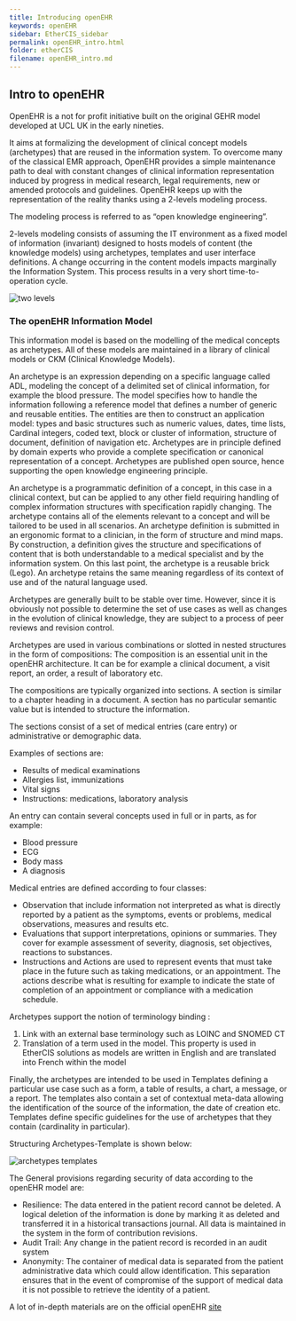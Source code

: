 ```yaml
---
title: Introducing openEHR
keywords: openEHR
sidebar: EtherCIS_sidebar
permalink: openEHR_intro.html
folder: etherCIS
filename: openEHR_intro.md
---
```


## Intro to openEHR

OpenEHR is a not for profit initiative built on the original GEHR model developed at UCL UK in the early nineties. 

It aims at formalizing the development of clinical concept models (archetypes) that are reused in the information system. To overcome many of the classical EMR approach, OpenEHR provides a simple maintenance path to deal with constant changes of clinical information representation induced by progress in medical research, legal requirements, new or amended protocols and guidelines. OpenEHR keeps up with the representation of the reality thanks using a 2-levels modeling process. 

The modeling process is referred to as “open knowledge engineering”.

2-levels modeling consists of assuming the IT environment as a fixed model of information (invariant) designed to hosts models of content (the knowledge models) using archetypes, templates and user interface definitions. A change occurring in the content models impacts marginally the Information System. This process results in a very short time-to-operation cycle.

![two levels](http://docs.ethercis.org/images/two-levels.png)

### The openEHR Information Model

This information model is based on the modelling of the medical concepts as archetypes. All of these models are maintained in a library of clinical models or CKM (Clinical Knowledge Models).

An archetype is an expression depending on a specific language called ADL, modeling the concept of a delimited set of clinical information, for example the blood pressure. The model specifies how to handle the information following a reference model that defines a number of generic and reusable entities. The entities are then to construct an application model: types and basic structures such as numeric values, dates, time lists, Cardinal integers, coded text, block or cluster of information, structure of document, definition of navigation etc. 
Archetypes are in principle defined by domain experts who provide a complete specification or canonical representation of a concept. Archetypes are published open source, hence supporting the open knowledge engineering principle.

An archetype is a programmatic definition of a concept, in this case in a clinical context, but can be applied to any other field requiring handling of complex information structures with specification rapidly changing. The archetype contains all of the elements relevant to a concept and will be tailored to be used in all scenarios. An archetype definition is submitted in an ergonomic format to a clinician, in the form of structure and mind maps. By construction, a definition gives the structure and specifications of content that is both understandable to a medical specialist and by the information system. On this last point, the archetype is a reusable brick (Lego). An archetype retains the same meaning regardless of its context of use and of the natural language used.

Archetypes are generally built to be stable over time. However, since it is obviously not possible to determine the set of use cases as well as changes in the evolution of clinical knowledge, they are subject to a process of peer reviews and revision control.

Archetypes are used in various combinations or slotted in nested structures in the form of compositions:
The composition is an essential unit in the openEHR architecture.  It can be for example a clinical document, a visit report, an order, a result of laboratory etc.

The compositions are typically organized into sections. A section is similar to a chapter heading in a document. A section has no particular semantic value but is intended to structure the information. 

The sections consist of a set of medical entries (care entry) or administrative or demographic data. 

Examples of sections are:

- Results of medical examinations 
- Allergies list, immunizations
- Vital signs
- Instructions: medications, laboratory analysis
 
An entry can contain several concepts used in full or in parts, as for example:

- Blood pressure
- ECG
- Body mass
- A diagnosis

Medical entries  are defined according to four classes:

- Observation that include information not interpreted as what is directly reported by a patient as the symptoms, events or problems, medical observations, measures and results etc.
- Evaluations that support interpretations, opinions or summaries. They cover for example assessment of severity, diagnosis, set objectives, reactions to substances.
- Instructions and Actions are used to represent events that must take place in the future such as taking medications, or an appointment. The actions describe what is resulting for example to indicate the state of completion of an appointment or compliance with a medication schedule.

Archetypes support the notion of terminology binding :

1. Link with an external base terminology such as LOINC and SNOMED CT 
2. Translation of a term used in the model. This property is used in EtherCIS solutions as models are written in 
English and are translated into French within the model 

Finally, the archetypes are intended to be used in Templates defining a particular use case such as a form, a table of results, a chart, a message, or a report. The templates also contain a set of contextual meta-data allowing the identification of the source of the information, the date of creation etc. Templates define specific guidelines for the use of archetypes that they contain (cardinality in particular).

Structuring Archetypes-Template is shown below:

![archetypes templates](http://docs.ethercis.org/images/archetypes-template.png)

The General provisions regarding security of data according to the openEHR model are:

- Resilience: The data entered in the patient record cannot be deleted. A logical deletion of the information is done by marking it as deleted and transferred it in a historical transactions journal. All data is maintained in the system in the form of contribution revisions.
- Audit Trail: Any change in the patient record is recorded in an audit system 
- Anonymity: The container of medical data is separated from the patient administrative data which could allow identification. This separation ensures that in the event of compromise of the support of medical data it is not possible to retrieve the identity of a patient.

A lot of in-depth materials are on the official openEHR [site](http://www.openehr.org/)
